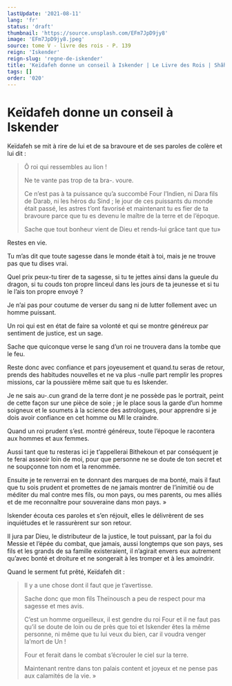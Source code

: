 ```yaml
---
lastUpdate: '2021-08-11'
lang: 'fr'
status: 'draft'
thumbnail: 'https://source.unsplash.com/EFm7JpD9jy8'
image: 'EFm7JpD9jy8.jpeg'
source: tome V - livre des rois - P. 139
reign: 'Iskender'
reign-slug: 'regne-de-iskender'
title: 'Keïdafeh donne un conseil à Iskender | Le Livre des Rois | Shâhnâmeh'
tags: []
order: '020'
---
```


<!-- LTeX: language=fr -->

# Keïdafeh donne un conseil à Iskender

Keïdafeh se mit à rire de lui et de sa bravoure et de ses paroles de colère et lui dit :

> Ô roi qui ressembles au lion !
>
> Ne te vante pas trop de ta bra-. voure.
>
> Ce n’est pas à ta puissance qu’a succombé Four l’Indien, ni Dara fils de Darab, ni les héros du Sind ; le jour de ces puissants du monde était passé, les astres t’ont favorisé et maintenant tu es fier de ta bravoure parce que tu es devenu le maître de la terre et de l’époque.
>
> Sache que tout bonheur vient de Dieu et rends-lui grâce tant que tu»

Restes en vie.

Tu m’as dit que toute sagesse dans le monde était à toi, mais je ne trouve pas que tu dises vrai.

Quel prix peux-tu tirer de ta sagesse, si tu te jettes ainsi dans la gueule du dragon, si tu couds ton propre linceul dans les jours de ta jeunesse et si tu le l’ais ton propre envoyé ?

Je n’ai pas pour coutume de verser du sang ni de lutter follement avec un homme puissant.

Un roi qui est en état de faire sa volonté et qui se montre généreux par sentiment de justice, est un sage.

Sache que quiconque verse le sang d’un roi ne trouvera dans la tombe que le feu.

Reste donc avec confiance et pars joyeusement et quand.tu seras de retour, prends des habitudes nouvelles et ne va plus -nulle part remplir les propres missions, car la poussière même sait que tu es Iskender.

Je ne sais au-.cun grand de la terre dont je ne possède pas le portrait, peint de cette façon sur une pièce de soie ; je le place sous la garde d’un homme soigneux et le soumets à la science des astrologues, pour apprendre si je dois avoir confiance en cet homme ou Ml le craindre.

Quand un roi prudent s’est. montré généreux, toute l’époque le racontera aux hommes et aux femmes.

Aussi tant que tu resteras ici je t’appellerai Bithekoun et par conséquent je te ferai asseoir loin de moi, pour que personne ne se doute de ton secret et ne soupçonne ton nom et la renommée.

Ensuite je te renverrai en te donnant des marques de ma bonté, mais il faut que tu sois prudent et promettes de ne jamais montrer de l’inimitié ou de méditer du mal contre mes fils, ou mon pays, ou mes parents, ou mes alliés et de me reconnaître pour souveraine dans mon pays. »

Iskender écouta ces paroles et s’en réjouit, elles le délivrèrent de ses inquiétudes et le rassurèrent sur son retour.

Il jura par Dieu, le distributeur de la justice, le tout puissant, par la foi du Messie et l’épée du combat, que jamais, aussi longtemps que son pays, ses fils et les grands de sa famille existeraient, il n’agirait envers eux autrement qu’avec bonté et droiture et ne songerait à les tromper et à les amoindrir.

Quand le serment fut prêté, Keïdafeh dit :

> Il y a une chose dont il faut que je t’avertisse.
>
> Sache donc que mon fils Theïnousch a peu de respect pour ma sagesse et mes avis.
>
> C’est un homme orgueilleux, il est gendre du roi Four et il ne faut pas qu’il se doute de loin ou de près que toi et Iskender êtes la même personne, ni même que tu lui veux du bien, car il voudra venger la’mort de Un !
>
> Four et ferait dans le combat s’écrouler le ciel sur la terre.
>
> Maintenant rentre dans ton palais content et joyeux et ne pense pas aux calamités de la vie. »
